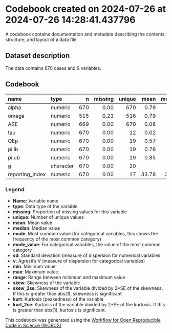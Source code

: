 Codebook created on 2024-07-26 at 2024-07-26 14:28:41.437796
================

A codebook contains documentation and metadata describing the contents,
structure, and layout of a data file.

## Dataset description

The data contains 670 cases and 9 variables.

## Codebook

| name            | type      |   n | missing | unique |  mean | median |  mode | mode_value |    sd |    v |   min |   max | range |  skew | skew_2se |  kurt | kurt_2se |
|:----------------|:----------|----:|--------:|-------:|------:|-------:|------:|-----------:|------:|-----:|------:|------:|------:|------:|---------:|------:|---------:|
| alpha           | numeric   | 670 |    0.00 |    670 |  0.79 |   0.84 |  0.84 |            |  0.17 |      | -0.55 |  0.97 |  1.52 | -2.67 |   -14.11 | 10.40 |    27.58 |
| omega           | numeric   | 515 |    0.23 |    516 |  0.79 |   0.84 |  0.84 |            |  0.16 |      |  0.00 |  0.97 |  0.97 | -2.36 |   -10.95 |  6.74 |    15.69 |
| ASE             | numeric   | 669 |    0.00 |    670 |  0.06 |   0.05 |  0.05 |            |  0.05 |      |  0.01 |  0.54 |  0.53 |  3.92 |    20.72 | 29.84 |    79.06 |
| tau             | numeric   | 670 |    0.00 |     12 |  0.02 |   0.00 |  0.00 |            |  0.03 |      |  0.00 |  0.11 |  0.11 |  1.59 |     8.41 |  2.14 |     5.66 |
| QEp             | numeric   | 670 |    0.00 |     19 |  0.57 |   0.81 |  0.81 |            |  0.42 |      |  0.00 |  1.00 |  1.00 | -0.38 |    -2.00 | -1.61 |    -4.26 |
| pi.lb           | numeric   | 670 |    0.00 |     19 |  0.76 |   0.84 |  0.84 |            |  0.19 |      | -0.01 |  0.94 |  0.96 | -2.39 |   -12.67 |  6.39 |    16.95 |
| pi.ub           | numeric   | 670 |    0.00 |     19 |  0.85 |   0.87 |  0.87 |            |  0.10 |      |  0.43 |  0.96 |  0.53 | -2.53 |   -13.38 |  8.00 |    21.21 |
| g               | character | 670 |    0.00 |     20 |       |        | 74.00 |          5 |       | 0.92 |       |       |       |       |          |       |          |
| reporting_index | numeric   | 670 |    0.00 |     17 | 33.78 |  31.00 | 31.00 |            | 15.52 |      | 10.00 | 76.00 | 66.00 |  0.42 |     2.22 | -0.15 |    -0.40 |

### Legend

- **Name**: Variable name
- **type**: Data type of the variable
- **missing**: Proportion of missing values for this variable
- **unique**: Number of unique values
- **mean**: Mean value
- **median**: Median value
- **mode**: Most common value (for categorical variables, this shows the
  frequency of the most common category)
- **mode_value**: For categorical variables, the value of the most
  common category
- **sd**: Standard deviation (measure of dispersion for numerical
  variables
- **v**: Agresti’s V (measure of dispersion for categorical variables)
- **min**: Minimum value
- **max**: Maximum value
- **range**: Range between minimum and maximum value
- **skew**: Skewness of the variable
- **skew_2se**: Skewness of the variable divided by 2\*SE of the
  skewness. If this is greater than abs(1), skewness is significant
- **kurt**: Kurtosis (peakedness) of the variable
- **kurt_2se**: Kurtosis of the variable divided by 2\*SE of the
  kurtosis. If this is greater than abs(1), kurtosis is significant.

This codebook was generated using the [Workflow for Open Reproducible
Code in Science (WORCS)](https://osf.io/zcvbs/)

